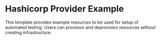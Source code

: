 # Hashicorp Provider Example

This template provides example resources to be used for setup of automated testing. Users can provision and deprovision resources without creating infrastructure.

